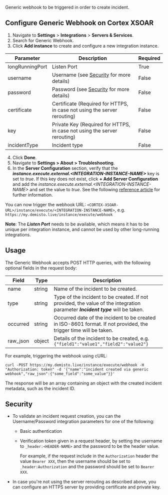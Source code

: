 Generic webhook to be triggered in order to create incident.

## Configure Generic Webhook on Cortex XSOAR

1. Navigate to **Settings** > **Integrations** > **Servers & Services**.
2. Search for Generic Webhook.
3. Click **Add instance** to create and configure a new integration instance.

| **Parameter** | **Description** | **Required** |
| --- | --- | --- |
| longRunningPort | Listen Port | True |
| username | Username (see [Security](#security) for more details) | False |
| password | Password (see [Security](#security) for more details) | False |
| certificate | Certificate (Required for HTTPS, in case not using the server rerouting) | False |
| key | Private Key (Required for HTTPS, in case not using the server rerouting) | False |
| incidentType | Incident type | False |

4. Click **Done**.
5. Navigate to  **Settings > About > Troubleshooting**.
6. In the **Server Configuration** section, verify that the ***instance.execute.external.\<INTEGRATION-INSTANCE-NAME\>*** key is set to *true*. If this key does not exist, click **+ Add Server Configuration** and add the *instance.execute.external.\<INTEGRATION-INSTANCE-NAME\>* and set the value to *true*. See the following [reference article](https://xsoar.pan.dev/docs/reference/articles/long-running-invoke) for further information.

You can now trigger the webhook URL: `<CORTEX-XSOAR-URL>/instance/execute/<INTEGRATION-INSTANCE-NAME>`, e.g. `https://my.demisto.live/instance/execute/webhook`

**Note**: The ***Listen Port*** needs to be available, which means it has to be unique per integration instance, and cannot be used by other long-running integrations.

## Usage
The Generic Webhook accepts POST HTTP queries, with the following optional fields in the request body:

| **Field** | **Type** | **Description** |
| --- | --- | --- |
| name | string | Name of the incident to be created. |
| type | string | Type of the incident to be created. If not provided, the value of the integration parameter ***Incident type*** will be taken.  |
| occurred | string | Occurred date of the incident to be created in ISO-8601 format. If not provided, the trigger time will be taken. |
| raw_json | object | Details of the incident to be created, e.g. `{"field1":"value1","field2":"value2"}` |

For example, triggering the webhook using cURL:

`curl -POST https://my.demisto.live/instance/execute/webhook -H "Authorization: token" -d '{"name":"incident created via generic webhook","raw_json":{"some_field":"some_value"}}'`

The response will be an array containing an object with the created incident metadata, such as the incident ID.

## Security
- To validate an incident request creation, you can the Username/Password integration parameters for one of the following:
     * Basic authentication
     * Verification token given in a request header, by setting the username to `_header:<HEADER-NAME>` and the password to be the header value. 
     
        For example, if the request include in the `Authorization` header the value `Bearer XXX`, then the username should be set to `_header:Authorization` and the password should be set to `Bearer XXX`.
    
- In case you're not using the server rerouting as described above, you can configure an HTTPS server by providing certificate and private key.